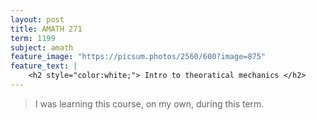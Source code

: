 ```yaml
---
layout: post
title: AMATH 271
term: 1199
subject: amath
feature_image: "https://picsum.photos/2560/600?image=875"
feature_text: |
    <h2 style="color:white;"> Intro to theoratical mechanics </h2>
---
```


 > I was learning this course, on my own, during this term.
